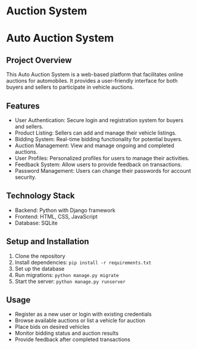 # Auction System
# Auto Auction System

## Project Overview
This Auto Auction System is a web-based platform that facilitates online auctions for automobiles. It provides a user-friendly interface for both buyers and sellers to participate in vehicle auctions.

## Features
- User Authentication: Secure login and registration system for buyers and sellers.
- Product Listing: Sellers can add and manage their vehicle listings.
- Bidding System: Real-time bidding functionality for potential buyers.
- Auction Management: View and manage ongoing and completed auctions.
- User Profiles: Personalized profiles for users to manage their activities.
- Feedback System: Allow users to provide feedback on transactions.
- Password Management: Users can change their passwords for account security.

## Technology Stack
- Backend: Python with Django framework
- Frontend: HTML, CSS, JavaScript
- Database: SQLite


## Setup and Installation
1. Clone the repository
2. Install dependencies: `pip install -r requirements.txt`
3. Set up the database
4. Run migrations: `python manage.py migrate`
5. Start the server: `python manage.py runserver`

## Usage
- Register as a new user or login with existing credentials
- Browse available auctions or list a vehicle for auction
- Place bids on desired vehicles
- Monitor bidding status and auction results
- Provide feedback after completed transactions






